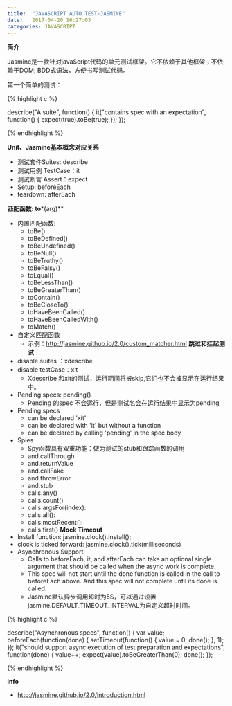 ```yaml
---
title:  "JAVASCRIPT AUTO TEST-JASMINE"
date:   2017-04-20 16:27:03
categories: JAVASCRIPT
---
```


**简介**

Jasmine是一款针对javaScript代码的单元测试框架。它不依赖于其他框架；不依赖于DOM; BDD式语法，方便书写测试代码。

第一个简单的测试：

{% highlight c %}

describe("A suite", function() {
  it("contains spec with an expectation", function() {
    expect(true).toBe(true);
  });
});

{% endhighlight %}

**Unit、Jasmine基本概念对应关系**
- 测试套件Suites: describe
- 测试用例 TestCase：it
- 测试断言 Assert：expect
- Setup: beforeEach
- teardown: afterEach

**匹配函数: to***(arg)**

- 内置匹配函数:
	- toBe() 
	- toBeDefined() 
	- toBeUndefined() 
	- toBeNull() 
	- toBeTruthy() 
	- toBeFalsy() 
	- toEqual() 
	- toBeLessThan() 
	- toBeGreaterThan() 
	- toContain() 
	- toBeCloseTo() 
	- toHaveBeenCalled() 
	- toHaveBeenCalledWith() 
	- toMatch() 
- 自定义匹配函数
	- 示例：http://jasmine.github.io/2.0/custom_matcher.html
**跳过和挂起测试**
- disable suites ：xdescribe
- disable testCase：xit
	- Xdescribe 和xit的测试，运行期间将被skip,它们也不会被显示在运行结果中。
- Pending specs: pending()
	- Pending 的spec 不会运行，但是测试名会在运行结果中显示为pending
- Pending specs
	- can be declared 'xit'
	- can be declared with 'it' but without a function
	- can be declared by calling 'pending' in the spec body
- Spies
	- Spy函数具有双重功能：做为测试的stub和跟踪函数的调用
	- and.callThrough
	- and.returnValue
	- and.callFake
	- and.throwError
	- and.stub
	- calls.any()
	- calls.count()
	- calls.argsFor(index):
	- calls.all():
	- calls.mostRecent():
	- calls.first()
**Mock Timeout**
- Install function: jasmine.clock().install();
- clock is ticked forward: jasmine.clock().tick(milliseconds)
- Asynchronous Support
	- Calls to beforeEach, it, and afterEach can take an optional single argument that should be called when the async work is complete.
	- This spec will not start until the done function is called in the call to beforeEach above. And this spec will not complete until its done is called.
	- Jasmine默认异步调用超时为5S，可以通过设置jasmine.DEFAULT_TIMEOUT_INTERVAL为自定义超时时间。

{% highlight c %}

describe("Asynchronous specs", function() {
  var value;
beforeEach(function(done) {
    setTimeout(function() {
      value = 0;
      done();
    }, 1);
  });
it("should support async execution of test preparation and expectations", function(done) {
    value++;
    expect(value).toBeGreaterThan(0);
    done();
  });

{% endhighlight %}

**info**
- http://jasmine.github.io/2.0/introduction.html
